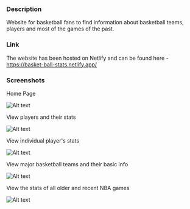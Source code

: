 ### Description

Website for basketball fans to find information about basketball teams, players and most of the games of the past.

### Link

The website has been hosted on Netlify and can be found here - https://basket-ball-stats.netlify.app/

### Screenshots

Home Page

![Alt text](https://i.ibb.co/tpzFB8M/Basketball-Stats.png)

View players and their stats

![Alt text](https://i.ibb.co/BVKNWL1/Basketball-Stats-1.png)

View individual player's stats

![Alt text](https://i.ibb.co/93TbGq5/Basketball-Stats-2.png)

View major basketball teams and their basic info

![Alt text](https://i.ibb.co/181RtRq/Basketball-Stats-3.png)

View the stats of all older and recent NBA games

![Alt text](https://i.ibb.co/nzrywpT/Basketball-Stats-4.png)
